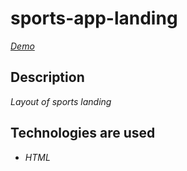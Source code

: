 # sports-app-landing

*[Demo](https://vasilenko96.github.io/sports-app-landing/src/index.html)*

## Description

*Layout of sports landing*

## Technologies are used

- *HTML*
